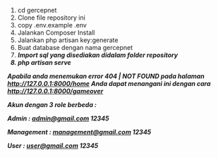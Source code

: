 1. cd gercepnet
2. Clone file repository ini
3. copy .env.example .env
4. Jalankan Composer Install
5. Jalankan php artisan key:generate
6. Buat database dengan nama gercepnet
7. <b><i>Import sql yang disediakan didalam folder repository<i><b>
8. php artisan serve

Apabila anda menemukan error 404 | NOT FOUND pada halaman http://127.0.0.1:8000/home Anda dapat menangani ini dengan cara http://127.0.0.1:8000/gameover

Akun dengan 3 role berbeda :

Admin : admin@gmail.com 12345

Management : management@gmail.com 12345

User : user@gmail.com 12345
